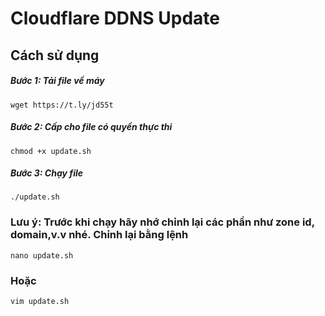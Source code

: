 # Cloudflare DDNS Update
## Cách sử dụng
##### Bước 1: Tải file về máy
```` 
wget https://t.ly/jd55t
````
##### Bước 2: Cấp cho file có quyền thực thi
````
chmod +x update.sh 
````
##### Bước 3: Chạy file
````
./update.sh
````
### Lưu ý: Trước khi chạy hãy nhớ chỉnh lại các phần như zone id, domain,v.v nhé. Chỉnh lại bằng lệnh
````
nano update.sh 
````
### Hoặc 
````
vim update.sh
````

